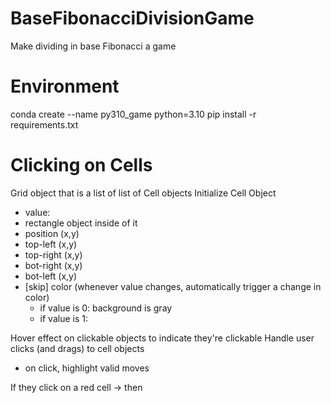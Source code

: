 # BaseFibonacciDivisionGame
Make dividing in base Fibonacci a game

# Environment
conda create --name py310_game python=3.10
pip install -r requirements.txt

# Clicking on Cells

Grid object that is a list of list of Cell objects
Initialize Cell Object
 - value: 
 - rectangle object inside of it
 - position (x,y)
 - top-left (x,y)
 - top-right (x,y)
 - bot-right (x,y)
 - bot-left (x,y)
 - [skip] color (whenever value changes, automatically trigger a change in color)
    - if value is 0: background is gray
    - if value is 1:

Hover effect on clickable objects to indicate they're clickable
Handle user clicks (and drags) to cell objects
- on click, highlight valid moves


If they click on a red cell
-> then 